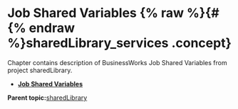 # Job Shared Variables {% raw %}{#{% endraw %}sharedLibrary_services .concept}

Chapter contains description of BusinessWorks Job Shared Variables from project sharedLibrary.

-   **[Job Shared Variables](../../../projects/sharedLibrary/META-INF/module.jsv.md)**  


**Parent topic:**[sharedLibrary](../../../projects/sharedLibrary/sharedLibrary.md)

